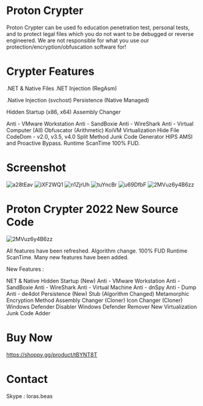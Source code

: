 # Proton Crypter

Proton Crypter can be used fo education penetration test, personal tests, and to protect legal files which you do not want to be debugged or reverse engineered. We are not responsible for what you use our protection/encryption/obfuscation software for!

# Crypter Features

.NET & Native Files .NET Injection (RegAsm)

.Native Injection (svchost) Persistence (Native Managed)

Hidden Startup (x86, x64) Assembly Changer

Anti - VMware Workstation Anti - SandBoxie Anti - WireShark Anti - Virtual Computer (All) Obfuscator (Arithmetic) KoiVM Virtualization Hide File CodeDom - v2.0, v3.5, v4.0 Split Method Junk Code Generator HIPS AMSI and Proactive Bypass. Runtime ScanTime 100% FUD.

# Screenshot

![a28tEav](https://user-images.githubusercontent.com/67174288/152075108-aa7d3df0-3405-45a8-8071-b17916ccc6b1.jpg)
![iXF2WQ1](https://user-images.githubusercontent.com/67174288/152075111-bf5fba39-b462-40bf-a903-f3ad91e336b3.png)
![n1ZjrUh](https://user-images.githubusercontent.com/67174288/152075114-66d353f1-d906-47ad-a19c-cf902e33e681.png)
![tuYncBr](https://user-images.githubusercontent.com/67174288/152075117-9f1179c4-5367-40cb-8e48-5dc777b0fa32.png)
![u69DfbF](https://user-images.githubusercontent.com/67174288/152075119-170a4f27-cb79-4614-8b41-7515918319c4.png)
![2MVuz6y4B6zz](https://user-images.githubusercontent.com/67174288/152093521-1707af92-f022-4a7c-9c40-c1579f4d072e.png)

# Proton Crypter 2022 New Source Code

![2MVuz6y4B6zz](https://i.imgur.com/5c5HCoE.jpg)

All features have been refreshed. Algorithm change. 100% FUD Runtime ScanTime.  Many new features have been added.

New Features : 

NET & Native
Hidden Startup (New)
Anti - VMware Workstation
Anti - SandBoxie
Anti - WireShark
Anti - Virtual Machine
Anti - dnSpy
Anti - Dump
Anti - de4dot
Persistence (New)
Stub (Algorithm Changed)
Metamorphic Encryption Method
Assembly Changer (Cloner)
Icon Changer (Cloner)
Windows Defender Disabler
Windows Defender Remover
New Virtualization
Junk Code Adder

# Buy Now

https://shoppy.gg/product/tBYNT8T

# Contact

Skype : loras.beas
